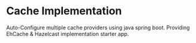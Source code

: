 # Cache Implementation
Auto-Configure multiple cache providers using java spring boot.
Providing EhCache & Hazelcast implementation starter app.
